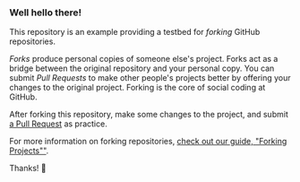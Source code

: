 ### Well hello there!

This repository is an example providing a testbed for *forking* GitHub repositories.

*Forks* produce personal copies of someone else's project. Forks act as a bridge
between the original repository and your personal copy. You can submit *Pull Requests*
to make other people's projects better by offering your changes to the original project.
Forking is the core of social coding at GitHub.

After forking this repository, make some changes to the project, and submit
[a Pull Request](https://github.com/octocat/Spoon-Knife/pulls) as practice.

For more information on forking repositories,
[check out our guide, "Forking Projects""](http://guides.github.com/overviews/forking/).

Thanks! :sparkling_heart:

